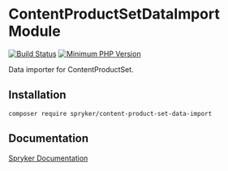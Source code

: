 # ContentProductSetDataImport Module
[![Build Status](https://travis-ci.org/spryker/content-product-set-data-import.svg)](https://travis-ci.org/spryker/content-product-set-data-import)
[![Minimum PHP Version](https://img.shields.io/badge/php-%3E%3D%207.3-8892BF.svg)](https://php.net/)

Data importer for ContentProductSet.

## Installation

```
composer require spryker/content-product-set-data-import
```

## Documentation

[Spryker Documentation](https://academy.spryker.com/developing_with_spryker/module_guide/modules.html)
